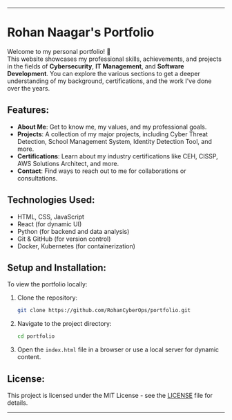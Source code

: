 
---

# Rohan Naagar's Portfolio

Welcome to my personal portfolio! 🚀  
This website showcases my professional skills, achievements, and projects in the fields of **Cybersecurity**, **IT Management**, and **Software Development**. You can explore the various sections to get a deeper understanding of my background, certifications, and the work I've done over the years.  

## Features:
- **About Me**: Get to know me, my values, and my professional goals.  
- **Projects**: A collection of my major projects, including Cyber Threat Detection, School Management System, Identity Detection Tool, and more.  
- **Certifications**: Learn about my industry certifications like CEH, CISSP, AWS Solutions Architect, and more.  
- **Contact**: Find ways to reach out to me for collaborations or consultations.

## Technologies Used:
- HTML, CSS, JavaScript
- React (for dynamic UI)
- Python (for backend and data analysis)
- Git & GitHub (for version control)
- Docker, Kubernetes (for containerization)

## Setup and Installation:
To view the portfolio locally:
1. Clone the repository:
   ```bash
   git clone https://github.com/RohanCyberOps/portfolio.git
   ```
2. Navigate to the project directory:
   ```bash
   cd portfolio
   ```
3. Open the `index.html` file in a browser or use a local server for dynamic content.

## License:
This project is licensed under the MIT License - see the [LICENSE](LICENSE) file for details.

---

